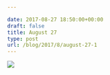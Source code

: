 ```yaml
---

date: 2017-08-27 18:50:00+00:00
draft: false
title: August 27
type: post
url: /blog/2017/8/august-27-1
---
```




  
![](/images/2017-08-27-20178august-27-1/IMG_2156.jpg)

  


